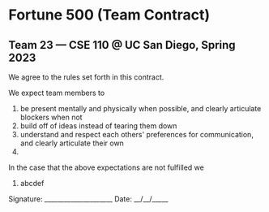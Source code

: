 # Fortune 500 (Team Contract)
## Team 23 — CSE 110 @ UC San Diego, Spring 2023

We agree to the rules set forth in this contract.

We expect team members to
1. be present mentally and physically when possible, and clearly articulate blockers when not
2. build off of ideas instead of tearing them down
3. understand and respect each others' preferences for communication, and clearly articulate their own
4. 

In the case that the above expectations are not fulfilled we
1. abcdef

Signature: \_\_\_\_\_\_\_\_\_\_\_\_\_\_\_\_\_\_\_\_\_ Date: \_\_\/\_\_\/\_\_\_\_\_
